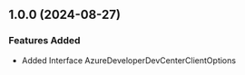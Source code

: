 ## 1.0.0 (2024-08-27)
    
### Features Added

  - Added Interface AzureDeveloperDevCenterClientOptions
    
